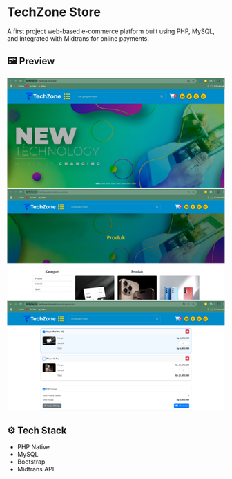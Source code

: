 # TechZone Store

A first project web-based e-commerce platform built using PHP, MySQL, and integrated with Midtrans for online payments.

## 🖼️ Preview

![Preview 1](image/preview/Preview.png)
![Preview 2](image/preview/Preview2.png)
![Preview 3](image/preview/Preview3.png)

## ⚙️ Tech Stack
- PHP Native
- MySQL
- Bootstrap
- Midtrans API
